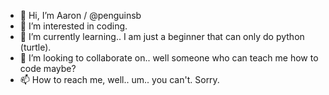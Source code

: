 - 👋 Hi, I’m Aaron / @penguinsb
- 👀 I’m interested in coding.
- 🌱 I’m currently learning.. I am just a beginner that can only do python (turtle).
- 💞️ I’m looking to collaborate on.. well someone who can teach me how to code maybe?
- 📫 How to reach me, well.. um.. you can't. Sorry.

<!---
penguinsb/penguinsb is a ✨ special ✨ repository because its `README.md` (this file) appears on your GitHub profile.
You can click the Preview link to take a look at your changes.
--->
